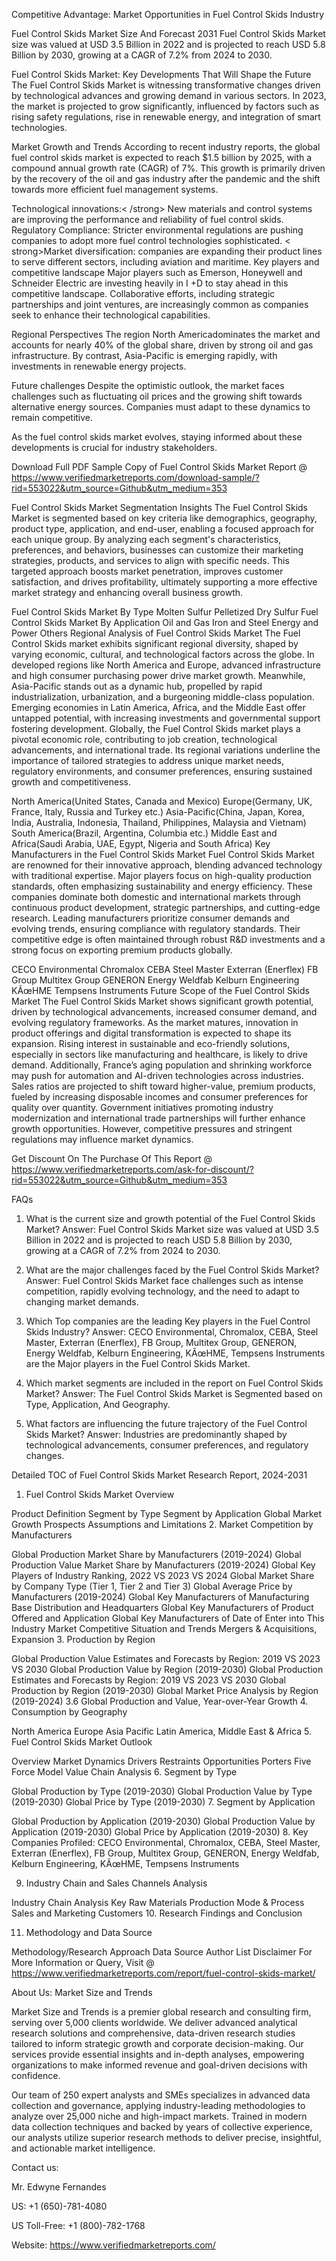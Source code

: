 Competitive Advantage: Market Opportunities in Fuel Control Skids Industry


Fuel Control Skids Market Size And Forecast 2031
Fuel Control Skids Market size was valued at USD 3.5 Billion in 2022 and is projected to reach USD 5.8 Billion by 2030, growing at a CAGR of 7.2% from 2024 to 2030.

Fuel Control Skids Market: Key Developments That Will Shape the Future
The Fuel Control Skids Market is witnessing transformative changes driven by technological advances and growing demand in various sectors. In 2023, the market is projected to grow significantly, influenced by factors such as rising safety regulations, rise in renewable energy, and integration of smart technologies.

Market Growth and Trends
According to recent industry reports, the global fuel control skids market is expected to reach $1.5 billion by 2025, with a compound annual growth rate (CAGR) of 7%. This growth is primarily driven by the recovery of the oil and gas industry after the pandemic and the shift towards more efficient fuel management systems.

Technological innovations:< /strong> New materials and control systems are improving the performance and reliability of fuel control skids.
Regulatory Compliance: Stricter environmental regulations are pushing companies to adopt more fuel control technologies sophisticated.
< strong>Market diversification: companies are expanding their product lines to serve different sectors, including aviation and maritime.
Key players and competitive landscape
Major players such as Emerson, Honeywell and Schneider Electric are investing heavily in I +D to stay ahead in this competitive landscape. Collaborative efforts, including strategic partnerships and joint ventures, are increasingly common as companies seek to enhance their technological capabilities.

Regional Perspectives
The region North Americadominates the market and accounts for nearly 40% of the global share, driven by strong oil and gas infrastructure. By contrast, Asia-Pacific is emerging rapidly, with investments in renewable energy projects.

Future challenges
Despite the optimistic outlook, the market faces challenges such as fluctuating oil prices and the growing shift towards alternative energy sources. Companies must adapt to these dynamics to remain competitive.

As the fuel control skids market evolves, staying informed about these developments is crucial for industry stakeholders.

Download Full PDF Sample Copy of Fuel Control Skids Market Report @ https://www.verifiedmarketreports.com/download-sample/?rid=553022&utm_source=Github&utm_medium=353

Fuel Control Skids Market Segmentation Insights
The Fuel Control Skids Market is segmented based on key criteria like demographics, geography, product type, application, and end-user, enabling a focused approach for each unique group. By analyzing each segment's characteristics, preferences, and behaviors, businesses can customize their marketing strategies, products, and services to align with specific needs. This targeted approach boosts market penetration, improves customer satisfaction, and drives profitability, ultimately supporting a more effective market strategy and enhancing overall business growth.

Fuel Control Skids Market By Type
Molten Sulfur
Pelletized Dry Sulfur
Fuel Control Skids Market By Application
Oil and Gas
Iron and Steel
Energy and Power
Others
Regional Analysis of Fuel Control Skids Market
The Fuel Control Skids market exhibits significant regional diversity, shaped by varying economic, cultural, and technological factors across the globe. In developed regions like North America and Europe, advanced infrastructure and high consumer purchasing power drive market growth. Meanwhile, Asia-Pacific stands out as a dynamic hub, propelled by rapid industrialization, urbanization, and a burgeoning middle-class population. Emerging economies in Latin America, Africa, and the Middle East offer untapped potential, with increasing investments and governmental support fostering development. Globally, the Fuel Control Skids market plays a pivotal economic role, contributing to job creation, technological advancements, and international trade. Its regional variations underline the importance of tailored strategies to address unique market needs, regulatory environments, and consumer preferences, ensuring sustained growth and competitiveness.

North America(United States, Canada and Mexico)
Europe(Germany, UK, France, Italy, Russia and Turkey etc.)
Asia-Pacific(China, Japan, Korea, India, Australia, Indonesia, Thailand, Philippines, Malaysia and Vietnam)
South America(Brazil, Argentina, Columbia etc.)
Middle East and Africa(Saudi Arabia, UAE, Egypt, Nigeria and South Africa)
Key Manufacturers in the Fuel Control Skids Market
Fuel Control Skids Market are renowned for their innovative approach, blending advanced technology with traditional expertise. Major players focus on high-quality production standards, often emphasizing sustainability and energy efficiency. These companies dominate both domestic and international markets through continuous product development, strategic partnerships, and cutting-edge research. Leading manufacturers prioritize consumer demands and evolving trends, ensuring compliance with regulatory standards. Their competitive edge is often maintained through robust R&D investments and a strong focus on exporting premium products globally.

CECO Environmental
Chromalox
CEBA
Steel Master
Exterran (Enerflex)
FB Group
Multitex Group
GENERON
Energy Weldfab
Kelburn Engineering
KÃœHME
Tempsens Instruments
Future Scope of the Fuel Control Skids Market
The Fuel Control Skids Market shows significant growth potential, driven by technological advancements, increased consumer demand, and evolving regulatory frameworks. As the market matures, innovation in product offerings and digital transformation is expected to shape its expansion. Rising interest in sustainable and eco-friendly solutions, especially in sectors like manufacturing and healthcare, is likely to drive demand. Additionally, France’s aging population and shrinking workforce may push for automation and AI-driven technologies across industries. Sales ratios are projected to shift toward higher-value, premium products, fueled by increasing disposable incomes and consumer preferences for quality over quantity. Government initiatives promoting industry modernization and international trade partnerships will further enhance growth opportunities. However, competitive pressures and stringent regulations may influence market dynamics.

Get Discount On The Purchase Of This Report @ https://www.verifiedmarketreports.com/ask-for-discount/?rid=553022&utm_source=Github&utm_medium=353

FAQs
1. What is the current size and growth potential of the Fuel Control Skids Market?
Answer: Fuel Control Skids Market size was valued at USD 3.5 Billion in 2022 and is projected to reach USD 5.8 Billion by 2030, growing at a CAGR of 7.2% from 2024 to 2030.

2. What are the major challenges faced by the Fuel Control Skids Market?
Answer: Fuel Control Skids Market face challenges such as intense competition, rapidly evolving technology, and the need to adapt to changing market demands.

3. Which Top companies are the leading Key players in the Fuel Control Skids Industry?
Answer: CECO Environmental, Chromalox, CEBA, Steel Master, Exterran (Enerflex), FB Group, Multitex Group, GENERON, Energy Weldfab, Kelburn Engineering, KÃœHME, Tempsens Instruments are the Major players in the Fuel Control Skids Market.

4. Which market segments are included in the report on Fuel Control Skids Market?
Answer: The Fuel Control Skids Market is Segmented based on Type, Application, And Geography.

5. What factors are influencing the future trajectory of the Fuel Control Skids Market?
Answer: Industries are predominantly shaped by technological advancements, consumer preferences, and regulatory changes.

Detailed TOC of Fuel Control Skids Market Research Report, 2024-2031
1. Fuel Control Skids Market Overview

Product Definition
Segment by Type
Segment by Application
Global Market Growth Prospects
Assumptions and Limitations
2. Market Competition by Manufacturers

Global Production Market Share by Manufacturers (2019-2024)
Global Production Value Market Share by Manufacturers (2019-2024)
Global Key Players of Industry Ranking, 2022 VS 2023 VS 2024
Global Market Share by Company Type (Tier 1, Tier 2 and Tier 3)
Global Average Price by Manufacturers (2019-2024)
Global Key Manufacturers of Manufacturing Base Distribution and Headquarters
Global Key Manufacturers of Product Offered and Application
Global Key Manufacturers of Date of Enter into This Industry
Market Competitive Situation and Trends
Mergers & Acquisitions, Expansion
3. Production by Region

Global Production Value Estimates and Forecasts by Region: 2019 VS 2023 VS 2030
Global Production Value by Region (2019-2030)
Global Production Estimates and Forecasts by Region: 2019 VS 2023 VS 2030
Global Production by Region (2019-2030)
Global Market Price Analysis by Region (2019-2024) 3.6 Global Production and Value, Year-over-Year Growth
4. Consumption by Geography

North America
Europe
Asia Pacific
Latin America, Middle East & Africa
5. Fuel Control Skids Market Outlook

Overview
Market Dynamics
Drivers
Restraints
Opportunities
Porters Five Force Model
Value Chain Analysis 
6. Segment by Type

Global Production by Type (2019-2030)
Global Production Value by Type (2019-2030)
Global Price by Type (2019-2030)
7. Segment by Application

Global Production by Application (2019-2030)
Global Production Value by Application (2019-2030)
Global Price by Application (2019-2030)
8. Key Companies Profiled: CECO Environmental, Chromalox, CEBA, Steel Master, Exterran (Enerflex), FB Group, Multitex Group, GENERON, Energy Weldfab, Kelburn Engineering, KÃœHME, Tempsens Instruments

9. Industry Chain and Sales Channels Analysis

Industry Chain Analysis
Key Raw Materials
Production Mode & Process
Sales and Marketing
Customers
10. Research Findings and Conclusion

11. Methodology and Data Source

Methodology/Research Approach
Data Source
Author List
Disclaimer
For More Information or Query, Visit @ https://www.verifiedmarketreports.com/report/fuel-control-skids-market/

About Us: Market Size and Trends

Market Size and Trends is a premier global research and consulting firm, serving over 5,000 clients worldwide. We deliver advanced analytical research solutions and comprehensive, data-driven research studies tailored to inform strategic growth and corporate decision-making. Our services provide essential insights and in-depth analyses, empowering organizations to make informed revenue and goal-driven decisions with confidence.

Our team of 250 expert analysts and SMEs specializes in advanced data collection and governance, applying industry-leading methodologies to analyze over 25,000 niche and high-impact markets. Trained in modern data collection techniques and backed by years of collective experience, our analysts utilize superior research methods to deliver precise, insightful, and actionable market intelligence.

Contact us:

Mr. Edwyne Fernandes

US: +1 (650)-781-4080

US Toll-Free: +1 (800)-782-1768

Website: https://www.verifiedmarketreports.com/
